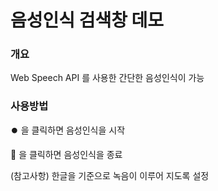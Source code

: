 <h1>음성인식 검색창 데모</h1>

<h3>개요</h3>
<p>Web Speech API 를 사용한 간단한 음성인식이 가능</p> 

<h3>사용방법</h3>
<p>⏺️ 을 클릭하면 음성인식을 시작</p> 
<p>🛑 을 클릭하면 음성인식을 종료</p>  
<p>(참고사항) 한글을 기준으로 녹음이 이루어 지도록 설정</p> 

